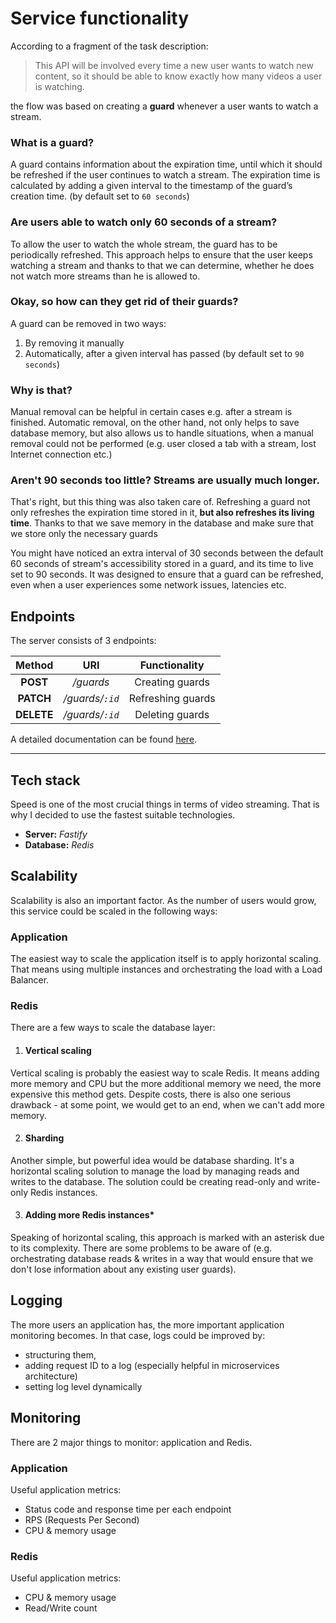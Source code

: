 # Service functionality

According to a fragment of the task description:
> This API will be involved every time a new user wants to watch new content,
> so it should be able to know exactly how many videos a user is watching.

the flow was based on creating a **guard** whenever a user wants to watch a stream.

### What is a guard?
A guard contains information about the expiration time, until which it should be refreshed if the user continues to watch a stream.
The expiration time is calculated by adding a given interval to the timestamp of the guard’s creation time. (by default set to `60 seconds`)

### Are users able to watch only 60 seconds of a stream?
To allow the user to watch the whole stream, the guard has to be periodically refreshed.
This approach helps to ensure that the user keeps watching a stream and thanks to that we can determine,
whether he does not watch more streams than he is allowed to.

### Okay, so how can they get rid of their guards?
A guard can be removed in two ways:
1. By removing it manually
2. Automatically, after a given interval has passed (by default set to `90 seconds`)

### Why is that?
Manual removal can be helpful in certain cases e.g. after a stream is finished.
Automatic removal, on the other hand, not only helps to save database memory, but also allows us to handle situations,
when a manual removal could not be performed (e.g. user closed a tab with a stream, lost Internet connection etc.)

### Aren't 90 seconds too little? Streams are usually much longer.
That's right, but this thing was also taken care of. 
Refreshing a guard not only refreshes the expiration time stored in it, **but also refreshes its living time**.
Thanks to that we save memory in the database and make sure that we store only the necessary guards

You might have noticed an extra interval of 30 seconds between
the default 60 seconds of stream's accessibility stored in a guard, and its time to live set to 90 seconds. 
It was designed to ensure that a guard can be refreshed, even when a user experiences some network issues, latencies etc. 

## Endpoints

The server consists of 3 endpoints:

| Method     |       URI       | Functionality     |
|:----------:|:---------------:|:-----------------:|
| **POST**   |    */guards*    | Creating guards   |
| **PATCH**  | */guards/`:id`* | Refreshing guards |
| **DELETE** | */guards/`:id`* | Deleting guards   |

A detailed documentation can be found [here](endpoints.md). 

--- 

## Tech stack

Speed is one of the most crucial things in terms of video streaming. 
That is why I decided to use the fastest suitable technologies.

- **Server:** *Fastify*
- **Database:** *Redis*


## Scalability

Scalability is also an important factor. As the number of users would grow,
this service could be scaled in the following ways:

### Application
The easiest way to scale the application itself is to apply horizontal scaling. 
That means using multiple instances and orchestrating the load with a Load Balancer. 

### Redis
There are a few ways to scale the database layer:

1. #### Vertical scaling
Vertical scaling is probably the easiest way to scale Redis.
It means adding more memory and CPU but the more additional memory we need, the more expensive this method gets.
Despite costs, there is also one serious drawback - at some point, we would get to an end, when we can't add more memory. 

2. #### Sharding
Another simple, but powerful idea would be database sharding. 
It's a horizontal scaling solution to manage the load by managing reads and writes to the database.
The solution could be creating read-only and write-only Redis instances.

3. #### Adding more Redis instances*
Speaking of horizontal scaling, this approach is marked with an asterisk due to its complexity. 
There are some problems to be aware of (e.g. orchestrating database reads & writes in a way that would ensure
that we don't lose information about any existing user guards).


## Logging
The more users an application has, the more important application monitoring becomes.
In that case, logs could be improved by:
- structuring them,
- adding request ID to a log (especially helpful in microservices architecture)
- setting log level dynamically


## Monitoring
There are 2 major things to monitor: application and Redis.

### Application
Useful application metrics:
- Status code and response time per each endpoint
- RPS (Requests Per Second)
- CPU & memory usage

### Redis
Useful application metrics:

- CPU & memory usage
- Read/Write count
